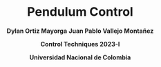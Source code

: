 <div align="center">
<h1> Pendulum Control</h1> 
<p>
 
  **Dylan Ortiz Mayorga**
  **Juan Pablo Vallejo Montañez**
 
  **Control Techniques 2023-I**
 
 **Universidad Nacional de Colombia**
</p>
</div>
